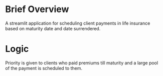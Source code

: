 # Brief Overview
A streamlit application for scheduling client payments in life insurance based on maturity date and date surrendered.

# Logic
Priority is given to clients who paid premiums till maturity and a large pool of the payment is scheduled to them.
